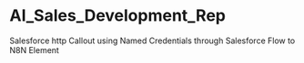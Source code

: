 # AI_Sales_Development_Rep

Salesforce http Callout using Named Credentials through Salesforce Flow to N8N Element
